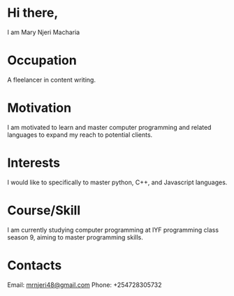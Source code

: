 # Hi there,
I am Mary Njeri Macharia
# Occupation
A fleelancer in content writing.
# Motivation
I am motivated to learn and master computer programming and related languages to expand my reach to potential clients.  
# Interests
I would like to specifically to master python, C++, and Javascript languages.
# Course/Skill
I am currently studying computer programming at IYF programming class season 9, aiming to master programming skills.
# Contacts
Email: mrnjeri48@gmail.com
Phone: +254728305732
